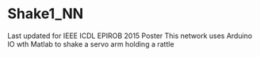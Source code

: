 # Shake1_NN
Last updated for IEEE ICDL EPIROB 2015 Poster
This network uses Arduino IO wth Matlab to shake a servo arm holding a rattle
